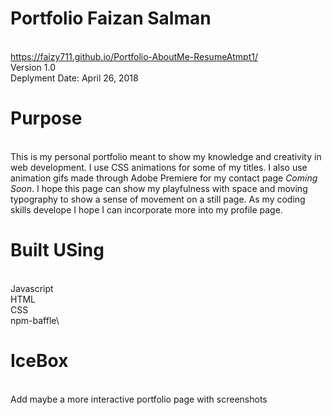 # Portfolio Faizan Salman

\
<https://faizy711.github.io/Portfolio-AboutMe-ResumeAtmpt1/> \
Version 1.0 \
Deplyment Date: April 26, 2018

# Purpose
\
This is my personal portfolio meant to show my knowledge and creativity in web development. I use CSS animations for some of my titles. I also use animation gifs made through Adobe Premiere for my contact page *Coming Soon*. I hope this page can show my playfulness with space and moving typography to show a sense of movement on a still page. As my coding skills develope I hope I can incorporate more into my profile page.

# Built USing

\
Javascript\
HTML\
CSS\
npm-baffle\

# IceBox

\
Add maybe a more interactive portfolio page with screenshots